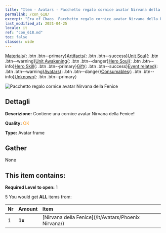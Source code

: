 ```yaml
---
title: "Item - Avatars - Pacchetto regalo cornice avatar Nirvana della Fenice"
permalink: /con_618/
excerpt: "Era of Chaos  Pacchetto regalo cornice avatar Nirvana della Fenice"
last_modified_at: 2021-04-25
locale: it
ref: "con_618.md"
toc: false
classes: wide
---
```

 [Materials](/ItemsIT/){: .btn .btn--primary}[Artifacts](/ItemsIT/Artifacts/){: .btn .btn--success}[Unit Soul](/ItemsIT/UnitSoul/){: .btn .btn--warning}[Unit Awakening](/ItemsIT/UnitAwakening/){: .btn .btn--danger}[Hero Soul](/ItemsIT/HeroSoul/){: .btn .btn--info}[Hero Skill](/ItemsIT/HeroSkill/){: .btn .btn--primary}[Gift](/ItemsIT/Gift/){: .btn .btn--success}[Event related](/ItemsIT/Events/){: .btn .btn--warning}[Avatars](/ItemsIT/Avatars/){: .btn .btn--danger}[Consumables](/ItemsIT/Consumables/){: .btn .btn--info}[Unknown](/ItemsIT/Unknown/){: .btn .btn--primary}

 ![Pacchetto regalo cornice avatar Nirvana della Fenice](/images/t/i_907003.png)

## Dettagli
 **Descrizione:** Contiene una cornice avatar Nirvana della Fenice!

 **Quality:** <span style="color: #FF8C00">OK</span>

 **Type:** Avatar frame

## Gather

  None

## This item contains:

 **Required Level to open:** 1

 5 You would get **ALL** items  from:

  | Nr | Amount |     Item    |
  |:---|:-------|:------------|
  | 1 |  **1x** | [Nirvana della Fenice](/it/Avatars/Phoenix Nirvana/) |  | 
